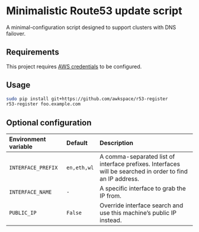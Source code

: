 # Minimalistic Route53 update script

A minimal-configuration script designed to support clusters with DNS failover.

## Requirements

This project requires [AWS
credentials](http://boto3.readthedocs.io/en/latest/guide/configuration.html) to
be configured.

## Usage

``` bash
sudo pip install git+https://github.com/awkspace/r53-register
r53-register foo.example.com
```

## Optional configuration

|Environment variable|Default|Description|
|:-|:-|:-|
|`INTERFACE_PREFIX`|`en,eth,wl`|A comma-separated list of interface prefixes. Interfaces will be searched in order to find an IP address.|
|`INTERFACE_NAME`|`-`|A specific interface to grab the IP from.|
|`PUBLIC_IP`|`False`|Override interface search and use this machine’s public IP instead.|
